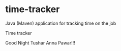 # time-tracker
Java (Maven) application for tracking time on the job

Time tracker

Good Night Tushar Anna Pawar!!!
